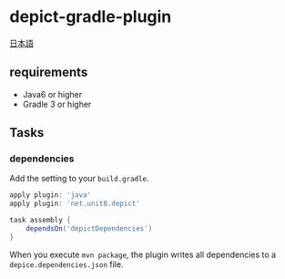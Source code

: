 # depict-gradle-plugin

[日本語](./README.ja.md)

## requirements

- Java6 or higher
- Gradle 3 or higher

## Tasks

### dependencies

Add the setting to your `build.gradle`.

```groovy
apply plugin: 'java'
apply plugin: 'net.unit8.depict'

task assembly {
    dependsOn('depictDependencies')
}

```

When you execute `mvn package`, the plugin writes all dependencies to a `depice.dependencies.json` file.
